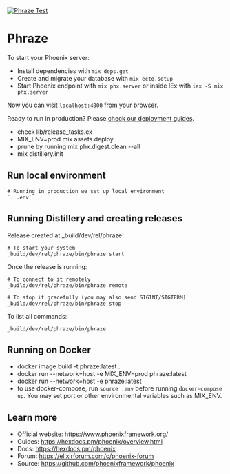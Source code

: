 [![Phraze Test](https://github.com/omnipotentuser/phraze/actions/workflows/ci.yml/badge.svg)](https://github.com/omnipotentuser/phraze/actions/workflows/ci.yml)

# Phraze

To start your Phoenix server:

  * Install dependencies with `mix deps.get`
  * Create and migrate your database with `mix ecto.setup`
  * Start Phoenix endpoint with `mix phx.server` or inside IEx with `iex -S mix phx.server`

Now you can visit [`localhost:4000`](http://localhost:4000) from your browser.

Ready to run in production? Please [check our deployment guides](https://hexdocs.pm/phoenix/deployment.html).
  * check lib/release_tasks.ex
  * MIX_ENV=prod mix assets.deploy
  * prune by running mix phx.digest.clean --all
  * mix distillery.init

## Run local environment

    # Running in production we set up local environment  
    `. .env`

## Running Distillery and creating releases

Release created at _build/dev/rel/phraze!

    # To start your system
    _build/dev/rel/phraze/bin/phraze start

Once the release is running:

    # To connect to it remotely
    _build/dev/rel/phraze/bin/phraze remote

    # To stop it gracefully (you may also send SIGINT/SIGTERM)
    _build/dev/rel/phraze/bin/phraze stop

To list all commands:

    _build/dev/rel/phraze/bin/phraze

## Running on Docker

  * docker image build -t phraze:latest .
  * docker run --network=host -e MIX_ENV=prod phraze:latest
  * docker run --network=host -e phraze:latest
  * to use docker-compose, run `source .env` before running `docker-compose up`. You may set port or other environmental variables such as MIX_ENV.

## Learn more

  * Official website: https://www.phoenixframework.org/
  * Guides: https://hexdocs.pm/phoenix/overview.html
  * Docs: https://hexdocs.pm/phoenix
  * Forum: https://elixirforum.com/c/phoenix-forum
  * Source: https://github.com/phoenixframework/phoenix
